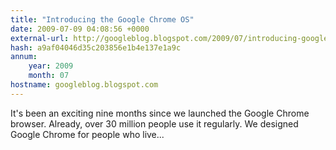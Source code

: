 ```yaml
---
title: "Introducing the Google Chrome OS"
date: 2009-07-09 04:08:56 +0000
external-url: http://googleblog.blogspot.com/2009/07/introducing-google-chrome-os.html
hash: a9af04046d35c203856e1b4e137e1a9c
annum:
    year: 2009
    month: 07
hostname: googleblog.blogspot.com
---
```


It's been an exciting nine months since we launched the Google Chrome browser. Already, over 30 million people use it regularly. We designed Google Chrome for people who live...
